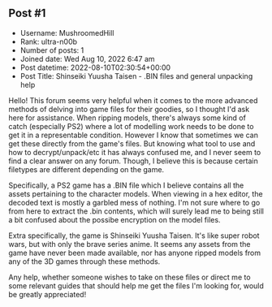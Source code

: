 ## Post #1
- Username: MushroomedHill
- Rank: ultra-n00b
- Number of posts: 1
- Joined date: Wed Aug 10, 2022 6:47 am
- Post datetime: 2022-08-10T02:30:54+00:00
- Post Title: Shinseiki Yuusha Taisen - .BIN files and general unpacking help

Hello! This forum seems very helpful when it comes to the more advanced methods of delving into game files for their goodies, so I thought I'd ask here for assistance. When ripping models, there's always some kind of catch (especially PS2) where a lot of modelling work needs to be done to get it in a representable condition.
However I know that sometimes we can get these directly from the game's files. But knowing what tool to use and how to decrypt/unpack/etc it has always confused me, and I never seem to find a clear answer on any forum. Though, I believe this is because certain filetypes are different depending on the game.

Specifically, a PS2 game has a .BIN file which I believe contains all the assets pertaining to the character models. When viewing in a hex editor, the decoded text is mostly a garbled mess of nothing. I'm not sure where to go from here to extract the .bin contents, which will surely lead me to being still a bit confused about the possibe encryption on the model files.

Extra specifically, the game is Shinseiki Yuusha Taisen. It's like super robot wars, but with only the brave series anime. It seems any assets from the game have never been made available, nor has anyone ripped models from any of the 3D games through these methods.

Any help, whether someone wishes to take on these files or direct me to some relevant guides that should help me get the files I'm looking for, would be greatly appreciated!
